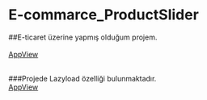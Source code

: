 # E-commarce_ProductSlider

##E-ticaret üzerine yapmış olduğum projem.
<br/><br/>
[AppView](https://github.com/mmyildirim/E-commarce_ProductSlider/blob/master/img/view1.png)
<br/><br/>

###Projede Lazyload özelliği bulunmaktadır.<br/>
[AppView](https://github.com/mmyildirim/E-commarce_ProductSlider/blob/master/img/view2.png)
